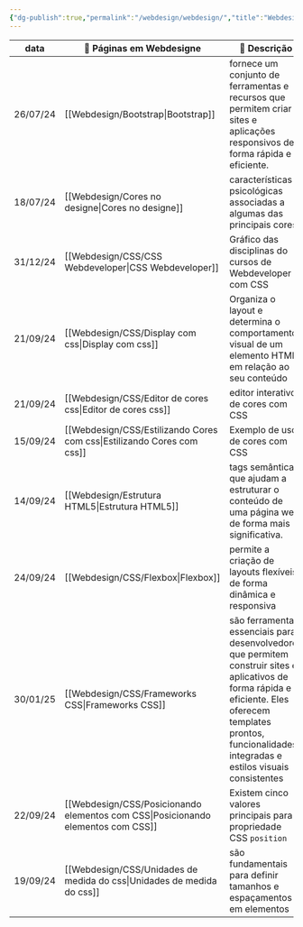 ```yaml
---
{"dg-publish":true,"permalink":"/webdesign/webdesign/","title":"Webdesing","metatags":{"description":"Estudos em WebDesign"},"pinned":true,"updated":"2025-01-30T20:34:45.142-03:00"}
---
```



| data     | 🎨 Páginas em Webdesigne                                                            | 📄 Descrição                                                                                                                                                                                                       |
| -------- | ----------------------------------------------------------------------------------- | ------------------------------------------------------------------------------------------------------------------------------------------------------------------------------------------------------------------ |
| 26/07/24 | [[Webdesign/Bootstrap\|Bootstrap]]                                               | fornece um conjunto de ferramentas e recursos que permitem criar sites e aplicações responsivos de forma rápida e eficiente.                                                                                       |
| 18/07/24 | [[Webdesign/Cores no designe\|Cores no designe]]                                 | características psicológicas associadas a algumas das principais cores                                                                                                                                             |
| 31/12/24 | [[Webdesign/CSS/CSS Webdeveloper\|CSS Webdeveloper]]                             | Gráfico das disciplinas do cursos de Webdeveloper com CSS                                                                                                                                                          |
| 21/09/24 | [[Webdesign/CSS/Display com css\|Display com css]]                               | Organiza o layout e determina o comportamento visual de um elemento HTML em relação ao seu conteúdo                                                                                                                |
| 21/09/24 | [[Webdesign/CSS/Editor de cores css\|Editor de cores css]]                       | editor interativo de cores com CSS                                                                                                                                                                                 |
| 15/09/24 | [[Webdesign/CSS/Estilizando Cores com css\|Estilizando Cores com css]]           | Exemplo de uso de cores com CSS                                                                                                                                                                                    |
| 14/09/24 | [[Webdesign/Estrutura HTML5\|Estrutura HTML5]]                                   | tags semânticas que ajudam a estruturar o conteúdo de uma página web de forma mais significativa.                                                                                                                  |
| 24/09/24 | [[Webdesign/CSS/Flexbox\|Flexbox]]                                               | permite a criação de layouts flexíveis de forma dinâmica e responsiva                                                                                                                                              |
| 30/01/25 | [[Webdesign/CSS/Frameworks CSS\|Frameworks CSS]]                                 | são ferramentas essenciais para desenvolvedores que permitem construir sites e aplicativos de forma rápida e eficiente. Eles oferecem templates prontos, funcionalidades integradas e estilos visuais consistentes |
| 22/09/24 | [[Webdesign/CSS/Posicionando elementos com CSS\|Posicionando elementos com CSS]] | Existem cinco valores principais para a propriedade CSS `position`                                                                                                                                                 |
| 19/09/24 | [[Webdesign/CSS/Unidades de medida do css\|Unidades de medida do css]]           | são fundamentais para definir tamanhos e espaçamentos em elementos                                                                                                                                                 |

